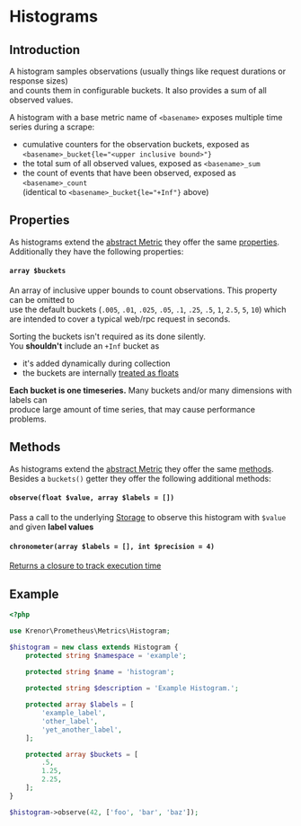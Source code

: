 Histograms
==========

## Introduction

A histogram samples observations (usually things like request durations or response sizes)  
and counts them in configurable buckets. It also provides a sum of all observed values.

A histogram with a base metric name of `<basename>` exposes multiple time series during a scrape:

* cumulative counters for the observation buckets, exposed as  
`<basename>_bucket{le="<upper inclusive bound>"}`
* the total sum of all observed values, exposed as `<basename>_sum`
* the count of events that have been observed, exposed as `<basename>_count`  
(identical to `<basename>_bucket{le="+Inf"}` above)

## Properties

As histograms extend the [abstract Metric](README.md) they offer the same [properties](README.md#properties).  
Additionally they have the following properties:

#### `array $buckets`

An array of inclusive upper bounds to count observations.  This property can be omitted to  
use the default buckets (`.005`, `.01`, `.025`, `.05`, `.1`, `.25`, `.5`, `1`, `2.5`, `5`, `10`) which  
are intended to cover a typical web/rpc request in seconds.

Sorting the buckets isn't required as its done silently.  
You **shouldn't** include an `+Inf` bucket as 
* it's added dynamically during collection
* the buckets are internally [treated as floats][string-to-float-conversion]

**Each bucket is one timeseries.** Many buckets and/or many dimensions with labels can  
produce large amount of time series, that may cause performance problems.

## Methods

As histograms extend the [abstract Metric](README.md) they offer the same [methods](README.md#methods).    
Besides a `buckets()` getter they offer the following additional methods:

#### `observe(float $value, array $labels = [])`

Pass a call to the underlying [Storage](../storage/README.md) to observe this histogram with `$value` and 
given **label values**

#### `chronometer(array $labels = [], int $precision = 4)`

[Returns a closure to track execution time](TRACKING_EXECUTION_TIME.md)

## Example

```php
<?php

use Krenor\Prometheus\Metrics\Histogram;

$histogram = new class extends Histogram {
    protected string $namespace = 'example';
    
    protected string $name = 'histogram';

    protected string $description = 'Example Histogram.';

    protected array $labels = [
        'example_label',
        'other_label',
        'yet_another_label',
    ];

    protected array $buckets = [
        .5,
        1.25,
        2.25,
    ];
}

$histogram->observe(42, ['foo', 'bar', 'baz']);
```

[string-to-float-conversion]: http://php.net/manual/en/language.types.string.php#language.types.string.conversion
